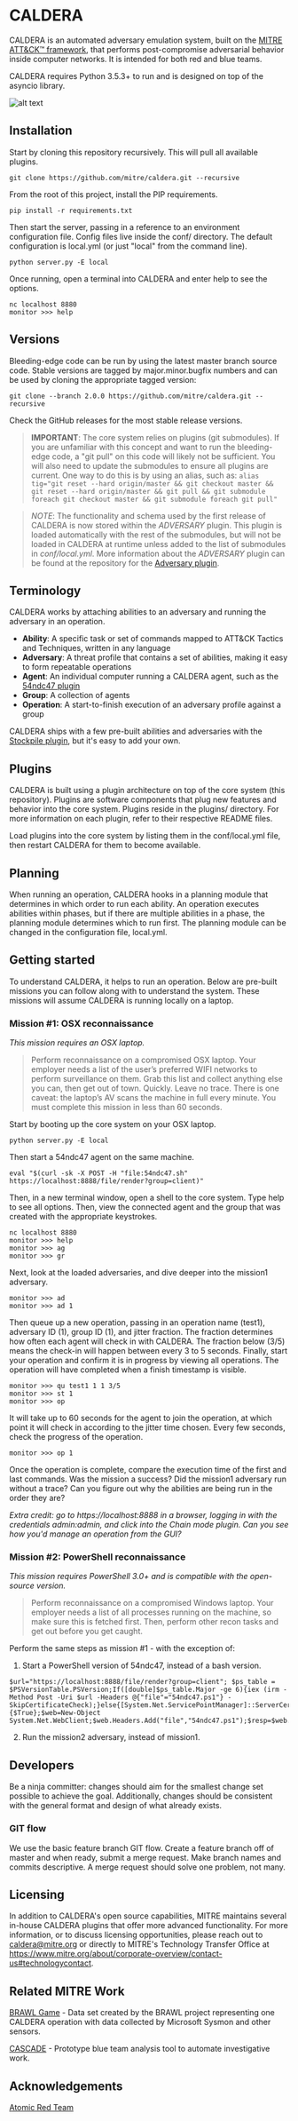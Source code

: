 # CALDERA

CALDERA is an automated adversary emulation system, built on the [MITRE ATT&CK™ framework](https://attack.mitre.org/), 
that performs post-compromise adversarial behavior inside computer networks. It is intended for both red and blue teams.

CALDERA requires Python 3.5.3+ to run and is designed on top of the asyncio library.

![alt text](readme.png)

## Installation

Start by cloning this repository recursively. This will pull all available plugins. 
```
git clone https://github.com/mitre/caldera.git --recursive
```

From the root of this project, install the PIP requirements.
```
pip install -r requirements.txt
```

Then start the server, passing in a reference to an environment configuration file. Config files live inside
the conf/ directory. The default configuration is local.yml (or just "local" from the command line).
```
python server.py -E local
```

Once running, open a terminal into CALDERA and enter help to see the options.
```
nc localhost 8880
monitor >>> help
```
## Versions

Bleeding-edge code can be run by using the latest master branch source code. Stable versions are tagged
by major.minor.bugfix numbers and can be used by cloning the appropriate tagged version:
```
git clone --branch 2.0.0 https://github.com/mitre/caldera.git --recursive
```

Check the GitHub releases for the most stable release versions.

> **IMPORTANT**: The core system relies on plugins (git submodules). If you are unfamiliar with this concept and want to run the bleeding-edge code, a "git pull" on this code will likely not be sufficient. You will also need to update the submodules to ensure all plugins are current. One way to do this is by using an alias, such as:
```alias tig="git reset --hard origin/master && git checkout master && git reset --hard origin/master && git pull && git submodule foreach git checkout master && git submodule foreach git pull"```

> *NOTE*: The functionality and schema used by the first release of CALDERA is now stored within the *ADVERSARY* 
plugin. This plugin is loaded automatically with the rest of the submodules, but will not be loaded in 
CALDERA at runtime unless added to the list of submodules in *conf/local.yml*. More information about the *ADVERSARY*
 plugin can be found at the repository for the [Adversary plugin](https://github.com/mitre/adversary).

## Terminology

CALDERA works by attaching abilities to an adversary and running the adversary in an operation. 

* **Ability**: A specific task or set of commands mapped to ATT&CK Tactics and Techniques, written in any language
* **Adversary**: A threat profile that contains a set of abilities, making it easy to form repeatable operations 
* **Agent**: An individual computer running a CALDERA agent, such as the [54ndc47 plugin](https://github.com/mitre/sandcat)
* **Group**: A collection of agents
* **Operation**: A start-to-finish execution of an adversary profile against a group

CALDERA ships with a few pre-built abilities and adversaries with the [Stockpile plugin](https://github.com/mitre/stockpile), 
but it's easy to add your own. 

## Plugins

CALDERA is built using a plugin architecture on top of the core system (this repository). Plugins are 
software components that plug new features and behavior into the core system. Plugins reside
in the plugins/ directory. For more information on each plugin, refer to their respective README files.

Load plugins into the core system by listing them in the conf/local.yml file, then restart
CALDERA for them to become available.

## Planning

When running an operation, CALDERA hooks in a planning module that determines in which order to run each ability. 
An operation executes abilities within phases, but if there are multiple abilities in a phase, the planning module
determines which to run first. The planning module can be changed in the configuration file, local.yml.

## Getting started

To understand CALDERA, it helps to run an operation. Below are pre-built missions you can follow
along with to understand the system. These missions will assume CALDERA is running locally on a laptop.

### Mission #1: OSX reconnaissance

*This mission requires an OSX laptop.*

> Perform reconnaissance on a compromised OSX laptop. Your employer needs a list of the user’s preferred WIFI networks to perform surveillance on them. Grab this list and collect anything else you can, then get out of town. Quickly. Leave no trace. There is one caveat: the laptop’s AV scans the machine in full every minute. 
You must complete this mission in less than 60 seconds. 

Start by booting up the core system on your OSX laptop.
```
python server.py -E local
```

Then start a 54ndc47 agent on the same machine.
```
eval "$(curl -sk -X POST -H "file:54ndc47.sh" https://localhost:8888/file/render?group=client)"
```

Then, in a new terminal window, open a shell to the core system. Type help to see all options. Then,
view the connected agent and the group that was created with the appropriate keystrokes.
```
nc localhost 8880
monitor >>> help
monitor >>> ag
monitor >>> gr
```

Next, look at the loaded adversaries, and dive deeper into the mission1 adversary.
```
monitor >>> ad
monitor >>> ad 1
```

Then queue up a new operation, passing in an operation name (test1), adversary ID (1), group ID (1),
and jitter fraction. The fraction determines how often each agent will check in with CALDERA. The 
fraction below (3/5) means the check-in will happen between every 3 to 5 seconds. Finally, start your operation and 
confirm it is in progress by viewing all operations. The operation will have completed when a finish
timestamp is visible.
```
monitor >>> qu test1 1 1 3/5
monitor >>> st 1
monitor >>> op
``` 

It will take up to 60 seconds for the agent to join the operation, at which point it will check in 
according to the jitter time chosen. Every few seconds, check the progress of the operation.
```
monitor >>> op 1
```

Once the operation is complete, compare the execution time of the first and last commands. Was
the mission a success? Did the mission1 adversary run without a trace? Can you figure out why the 
abilities are being run in the order they are?

*Extra credit: go to https://localhost:8888 in a browser, logging in with the credentials admin:admin, and 
click into the Chain mode plugin. Can you see how you'd manage an operation from the GUI?*

### Mission #2: PowerShell reconnaissance

*This mission requires PowerShell 3.0+ and is compatible with the open-source version.*

> Perform reconnaissance on a compromised Windows laptop. Your employer needs a list of all processes running
 on the machine, so make sure this is fetched first. Then, perform other recon tasks and get out
 before you get caught. 

Perform the same steps as mission #1 - with the exception of:

1. Start a PowerShell version of 54ndc47, instead of a bash version.
```
$url="https://localhost:8888/file/render?group=client"; $ps_table = $PSVersionTable.PSVersion;If([double]$ps_table.Major -ge 6){iex (irm -Method Post -Uri $url -Headers @{"file"="54ndc47.ps1"} -SkipCertificateCheck);}else{[System.Net.ServicePointManager]::ServerCertificateValidationCallback={$True};$web=New-Object System.Net.WebClient;$web.Headers.Add("file","54ndc47.ps1");$resp=$web.UploadString("$url",'');iex($resp);}
```

2. Run the mission2 adversary, instead of mission1.

## Developers

Be a ninja committer: changes should aim for the smallest change set possible to achieve the goal. 
Additionally, changes should be consistent with the general format and design of what already exists.

### GIT flow

We use the basic feature branch GIT flow. Create a feature branch off of master and when ready, submit a merge 
request. Make branch names and commits descriptive. A merge request should solve one problem,
not many. 

## Licensing

In addition to CALDERA's open source capabilities, MITRE maintains several in-house CALDERA plugins that offer 
more advanced functionality. For more information, or to discuss licensing opportunities, please reach out to 
caldera@mitre.org or directly to MITRE's Technology Transfer Office at 
https://www.mitre.org/about/corporate-overview/contact-us#technologycontact.

## Related MITRE Work

[BRAWL Game](https://github.com/mitre/brawl-public-game-001) - Data set created by the BRAWL project representing
one CALDERA operation with data collected by Microsoft Sysmon and other sensors.

[CASCADE](https://github.com/mitre/cascade-server) - Prototype blue team analysis tool to automate investigative work.

## Acknowledgements

[Atomic Red Team](https://github.com/redcanaryco/atomic-red-team)

